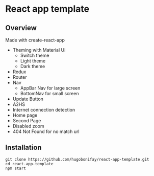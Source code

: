 # React app template

## Overview
Made with create-react-app

* Theming with Material UI
    - Switch theme
    - Light theme
    - Dark theme
* Redux
* Router
* Nav 
    - AppBar Nav for large screen
    - BottomNav for small screen
* Update Button
* A2HS
* Internet connection detection
* Home page
* Second Page
* Disabled zoom
* 404 Not Found for no match url

## Installation
```
git clone https://github.com/hugobonifay/react-app-template.git
cd react-app-template
npm start
```